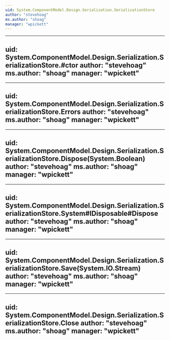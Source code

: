 ```yaml
---
uid: System.ComponentModel.Design.Serialization.SerializationStore
author: "stevehoag"
ms.author: "shoag"
manager: "wpickett"
---
```


---
uid: System.ComponentModel.Design.Serialization.SerializationStore.#ctor
author: "stevehoag"
ms.author: "shoag"
manager: "wpickett"
---

---
uid: System.ComponentModel.Design.Serialization.SerializationStore.Errors
author: "stevehoag"
ms.author: "shoag"
manager: "wpickett"
---

---
uid: System.ComponentModel.Design.Serialization.SerializationStore.Dispose(System.Boolean)
author: "stevehoag"
ms.author: "shoag"
manager: "wpickett"
---

---
uid: System.ComponentModel.Design.Serialization.SerializationStore.System#IDisposable#Dispose
author: "stevehoag"
ms.author: "shoag"
manager: "wpickett"
---

---
uid: System.ComponentModel.Design.Serialization.SerializationStore.Save(System.IO.Stream)
author: "stevehoag"
ms.author: "shoag"
manager: "wpickett"
---

---
uid: System.ComponentModel.Design.Serialization.SerializationStore.Close
author: "stevehoag"
ms.author: "shoag"
manager: "wpickett"
---
